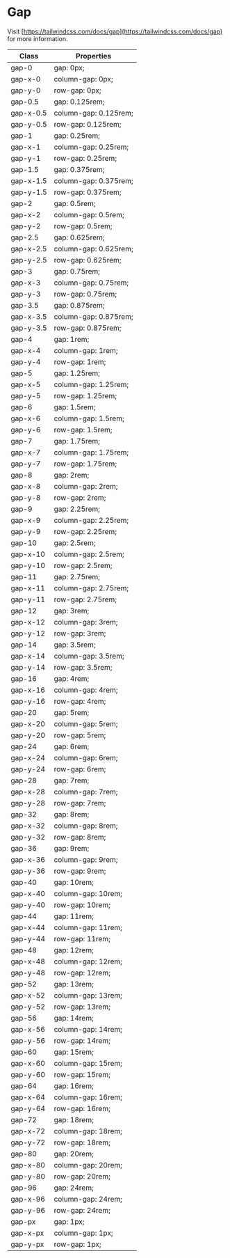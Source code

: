 # Gap

Visit [https://tailwindcss.com/docs/gap](https://tailwindcss.com/docs/gap) for more information.

<table class="w-full text-left border-collapse"><thead><tr><th class="z-20 sticky top-0 text-4 font-semibold text-gray-600 bg-white p-0"><div class="pb-2 pr-2 border-b border-gray-200">Class</div></th><th class="z-20 sticky top-0 text-4 font-semibold text-gray-600 bg-white p-0"><div class="pb-2 pl-2 border-b border-gray-200">Properties</div></th></tr></thead><tbody class="align-baseline"><tr><td class="py-2 pr-2 font-mono caption1 text-violet-600 whitespace-nowrap">gap-0</td><td class="py-2 pl-2 font-mono caption1 text-light-blue-600 whitespace-pre">gap: 0px;</td></tr><tr><td class="py-2 pr-2 font-mono caption1 text-violet-600 whitespace-nowrap border-t border-gray-200">gap-x-0</td><td class="py-2 pl-2 font-mono caption1 text-light-blue-600 whitespace-pre border-t border-gray-200">column-gap: 0px;</td></tr><tr><td class="py-2 pr-2 font-mono caption1 text-violet-600 whitespace-nowrap border-t border-gray-200">gap-y-0</td><td class="py-2 pl-2 font-mono caption1 text-light-blue-600 whitespace-pre border-t border-gray-200">row-gap: 0px;</td></tr><tr><td class="py-2 pr-2 font-mono caption1 text-violet-600 whitespace-nowrap border-t border-gray-200">gap-0.5</td><td class="py-2 pl-2 font-mono caption1 text-light-blue-600 whitespace-pre border-t border-gray-200">gap: 0.125rem;</td></tr><tr><td class="py-2 pr-2 font-mono caption1 text-violet-600 whitespace-nowrap border-t border-gray-200">gap-x-0.5</td><td class="py-2 pl-2 font-mono caption1 text-light-blue-600 whitespace-pre border-t border-gray-200">column-gap: 0.125rem;</td></tr><tr><td class="py-2 pr-2 font-mono caption1 text-violet-600 whitespace-nowrap border-t border-gray-200">gap-y-0.5</td><td class="py-2 pl-2 font-mono caption1 text-light-blue-600 whitespace-pre border-t border-gray-200">row-gap: 0.125rem;</td></tr><tr><td class="py-2 pr-2 font-mono caption1 text-violet-600 whitespace-nowrap border-t border-gray-200">gap-1</td><td class="py-2 pl-2 font-mono caption1 text-light-blue-600 whitespace-pre border-t border-gray-200">gap: 0.25rem;</td></tr><tr><td class="py-2 pr-2 font-mono caption1 text-violet-600 whitespace-nowrap border-t border-gray-200">gap-x-1</td><td class="py-2 pl-2 font-mono caption1 text-light-blue-600 whitespace-pre border-t border-gray-200">column-gap: 0.25rem;</td></tr><tr><td class="py-2 pr-2 font-mono caption1 text-violet-600 whitespace-nowrap border-t border-gray-200">gap-y-1</td><td class="py-2 pl-2 font-mono caption1 text-light-blue-600 whitespace-pre border-t border-gray-200">row-gap: 0.25rem;</td></tr><tr><td class="py-2 pr-2 font-mono caption1 text-violet-600 whitespace-nowrap border-t border-gray-200">gap-1.5</td><td class="py-2 pl-2 font-mono caption1 text-light-blue-600 whitespace-pre border-t border-gray-200">gap: 0.375rem;</td></tr><tr><td class="py-2 pr-2 font-mono caption1 text-violet-600 whitespace-nowrap border-t border-gray-200">gap-x-1.5</td><td class="py-2 pl-2 font-mono caption1 text-light-blue-600 whitespace-pre border-t border-gray-200">column-gap: 0.375rem;</td></tr><tr><td class="py-2 pr-2 font-mono caption1 text-violet-600 whitespace-nowrap border-t border-gray-200">gap-y-1.5</td><td class="py-2 pl-2 font-mono caption1 text-light-blue-600 whitespace-pre border-t border-gray-200">row-gap: 0.375rem;</td></tr><tr><td class="py-2 pr-2 font-mono caption1 text-violet-600 whitespace-nowrap border-t border-gray-200">gap-2</td><td class="py-2 pl-2 font-mono caption1 text-light-blue-600 whitespace-pre border-t border-gray-200">gap: 0.5rem;</td></tr><tr><td class="py-2 pr-2 font-mono caption1 text-violet-600 whitespace-nowrap border-t border-gray-200">gap-x-2</td><td class="py-2 pl-2 font-mono caption1 text-light-blue-600 whitespace-pre border-t border-gray-200">column-gap: 0.5rem;</td></tr><tr><td class="py-2 pr-2 font-mono caption1 text-violet-600 whitespace-nowrap border-t border-gray-200">gap-y-2</td><td class="py-2 pl-2 font-mono caption1 text-light-blue-600 whitespace-pre border-t border-gray-200">row-gap: 0.5rem;</td></tr><tr><td class="py-2 pr-2 font-mono caption1 text-violet-600 whitespace-nowrap border-t border-gray-200">gap-2.5</td><td class="py-2 pl-2 font-mono caption1 text-light-blue-600 whitespace-pre border-t border-gray-200">gap: 0.625rem;</td></tr><tr><td class="py-2 pr-2 font-mono caption1 text-violet-600 whitespace-nowrap border-t border-gray-200">gap-x-2.5</td><td class="py-2 pl-2 font-mono caption1 text-light-blue-600 whitespace-pre border-t border-gray-200">column-gap: 0.625rem;</td></tr><tr><td class="py-2 pr-2 font-mono caption1 text-violet-600 whitespace-nowrap border-t border-gray-200">gap-y-2.5</td><td class="py-2 pl-2 font-mono caption1 text-light-blue-600 whitespace-pre border-t border-gray-200">row-gap: 0.625rem;</td></tr><tr><td class="py-2 pr-2 font-mono caption1 text-violet-600 whitespace-nowrap border-t border-gray-200">gap-3</td><td class="py-2 pl-2 font-mono caption1 text-light-blue-600 whitespace-pre border-t border-gray-200">gap: 0.75rem;</td></tr><tr><td class="py-2 pr-2 font-mono caption1 text-violet-600 whitespace-nowrap border-t border-gray-200">gap-x-3</td><td class="py-2 pl-2 font-mono caption1 text-light-blue-600 whitespace-pre border-t border-gray-200">column-gap: 0.75rem;</td></tr><tr><td class="py-2 pr-2 font-mono caption1 text-violet-600 whitespace-nowrap border-t border-gray-200">gap-y-3</td><td class="py-2 pl-2 font-mono caption1 text-light-blue-600 whitespace-pre border-t border-gray-200">row-gap: 0.75rem;</td></tr><tr><td class="py-2 pr-2 font-mono caption1 text-violet-600 whitespace-nowrap border-t border-gray-200">gap-3.5</td><td class="py-2 pl-2 font-mono caption1 text-light-blue-600 whitespace-pre border-t border-gray-200">gap: 0.875rem;</td></tr><tr><td class="py-2 pr-2 font-mono caption1 text-violet-600 whitespace-nowrap border-t border-gray-200">gap-x-3.5</td><td class="py-2 pl-2 font-mono caption1 text-light-blue-600 whitespace-pre border-t border-gray-200">column-gap: 0.875rem;</td></tr><tr><td class="py-2 pr-2 font-mono caption1 text-violet-600 whitespace-nowrap border-t border-gray-200">gap-y-3.5</td><td class="py-2 pl-2 font-mono caption1 text-light-blue-600 whitespace-pre border-t border-gray-200">row-gap: 0.875rem;</td></tr><tr><td class="py-2 pr-2 font-mono caption1 text-violet-600 whitespace-nowrap border-t border-gray-200">gap-4</td><td class="py-2 pl-2 font-mono caption1 text-light-blue-600 whitespace-pre border-t border-gray-200">gap: 1rem;</td></tr><tr><td class="py-2 pr-2 font-mono caption1 text-violet-600 whitespace-nowrap border-t border-gray-200">gap-x-4</td><td class="py-2 pl-2 font-mono caption1 text-light-blue-600 whitespace-pre border-t border-gray-200">column-gap: 1rem;</td></tr><tr><td class="py-2 pr-2 font-mono caption1 text-violet-600 whitespace-nowrap border-t border-gray-200">gap-y-4</td><td class="py-2 pl-2 font-mono caption1 text-light-blue-600 whitespace-pre border-t border-gray-200">row-gap: 1rem;</td></tr><tr><td class="py-2 pr-2 font-mono caption1 text-violet-600 whitespace-nowrap border-t border-gray-200">gap-5</td><td class="py-2 pl-2 font-mono caption1 text-light-blue-600 whitespace-pre border-t border-gray-200">gap: 1.25rem;</td></tr><tr><td class="py-2 pr-2 font-mono caption1 text-violet-600 whitespace-nowrap border-t border-gray-200">gap-x-5</td><td class="py-2 pl-2 font-mono caption1 text-light-blue-600 whitespace-pre border-t border-gray-200">column-gap: 1.25rem;</td></tr><tr><td class="py-2 pr-2 font-mono caption1 text-violet-600 whitespace-nowrap border-t border-gray-200">gap-y-5</td><td class="py-2 pl-2 font-mono caption1 text-light-blue-600 whitespace-pre border-t border-gray-200">row-gap: 1.25rem;</td></tr><tr><td class="py-2 pr-2 font-mono caption1 text-violet-600 whitespace-nowrap border-t border-gray-200">gap-6</td><td class="py-2 pl-2 font-mono caption1 text-light-blue-600 whitespace-pre border-t border-gray-200">gap: 1.5rem;</td></tr><tr><td class="py-2 pr-2 font-mono caption1 text-violet-600 whitespace-nowrap border-t border-gray-200">gap-x-6</td><td class="py-2 pl-2 font-mono caption1 text-light-blue-600 whitespace-pre border-t border-gray-200">column-gap: 1.5rem;</td></tr><tr><td class="py-2 pr-2 font-mono caption1 text-violet-600 whitespace-nowrap border-t border-gray-200">gap-y-6</td><td class="py-2 pl-2 font-mono caption1 text-light-blue-600 whitespace-pre border-t border-gray-200">row-gap: 1.5rem;</td></tr><tr><td class="py-2 pr-2 font-mono caption1 text-violet-600 whitespace-nowrap border-t border-gray-200">gap-7</td><td class="py-2 pl-2 font-mono caption1 text-light-blue-600 whitespace-pre border-t border-gray-200">gap: 1.75rem;</td></tr><tr><td class="py-2 pr-2 font-mono caption1 text-violet-600 whitespace-nowrap border-t border-gray-200">gap-x-7</td><td class="py-2 pl-2 font-mono caption1 text-light-blue-600 whitespace-pre border-t border-gray-200">column-gap: 1.75rem;</td></tr><tr><td class="py-2 pr-2 font-mono caption1 text-violet-600 whitespace-nowrap border-t border-gray-200">gap-y-7</td><td class="py-2 pl-2 font-mono caption1 text-light-blue-600 whitespace-pre border-t border-gray-200">row-gap: 1.75rem;</td></tr><tr><td class="py-2 pr-2 font-mono caption1 text-violet-600 whitespace-nowrap border-t border-gray-200">gap-8</td><td class="py-2 pl-2 font-mono caption1 text-light-blue-600 whitespace-pre border-t border-gray-200">gap: 2rem;</td></tr><tr><td class="py-2 pr-2 font-mono caption1 text-violet-600 whitespace-nowrap border-t border-gray-200">gap-x-8</td><td class="py-2 pl-2 font-mono caption1 text-light-blue-600 whitespace-pre border-t border-gray-200">column-gap: 2rem;</td></tr><tr><td class="py-2 pr-2 font-mono caption1 text-violet-600 whitespace-nowrap border-t border-gray-200">gap-y-8</td><td class="py-2 pl-2 font-mono caption1 text-light-blue-600 whitespace-pre border-t border-gray-200">row-gap: 2rem;</td></tr><tr><td class="py-2 pr-2 font-mono caption1 text-violet-600 whitespace-nowrap border-t border-gray-200">gap-9</td><td class="py-2 pl-2 font-mono caption1 text-light-blue-600 whitespace-pre border-t border-gray-200">gap: 2.25rem;</td></tr><tr><td class="py-2 pr-2 font-mono caption1 text-violet-600 whitespace-nowrap border-t border-gray-200">gap-x-9</td><td class="py-2 pl-2 font-mono caption1 text-light-blue-600 whitespace-pre border-t border-gray-200">column-gap: 2.25rem;</td></tr><tr><td class="py-2 pr-2 font-mono caption1 text-violet-600 whitespace-nowrap border-t border-gray-200">gap-y-9</td><td class="py-2 pl-2 font-mono caption1 text-light-blue-600 whitespace-pre border-t border-gray-200">row-gap: 2.25rem;</td></tr><tr><td class="py-2 pr-2 font-mono caption1 text-violet-600 whitespace-nowrap border-t border-gray-200">gap-10</td><td class="py-2 pl-2 font-mono caption1 text-light-blue-600 whitespace-pre border-t border-gray-200">gap: 2.5rem;</td></tr><tr><td class="py-2 pr-2 font-mono caption1 text-violet-600 whitespace-nowrap border-t border-gray-200">gap-x-10</td><td class="py-2 pl-2 font-mono caption1 text-light-blue-600 whitespace-pre border-t border-gray-200">column-gap: 2.5rem;</td></tr><tr><td class="py-2 pr-2 font-mono caption1 text-violet-600 whitespace-nowrap border-t border-gray-200">gap-y-10</td><td class="py-2 pl-2 font-mono caption1 text-light-blue-600 whitespace-pre border-t border-gray-200">row-gap: 2.5rem;</td></tr><tr><td class="py-2 pr-2 font-mono caption1 text-violet-600 whitespace-nowrap border-t border-gray-200">gap-11</td><td class="py-2 pl-2 font-mono caption1 text-light-blue-600 whitespace-pre border-t border-gray-200">gap: 2.75rem;</td></tr><tr><td class="py-2 pr-2 font-mono caption1 text-violet-600 whitespace-nowrap border-t border-gray-200">gap-x-11</td><td class="py-2 pl-2 font-mono caption1 text-light-blue-600 whitespace-pre border-t border-gray-200">column-gap: 2.75rem;</td></tr><tr><td class="py-2 pr-2 font-mono caption1 text-violet-600 whitespace-nowrap border-t border-gray-200">gap-y-11</td><td class="py-2 pl-2 font-mono caption1 text-light-blue-600 whitespace-pre border-t border-gray-200">row-gap: 2.75rem;</td></tr><tr><td class="py-2 pr-2 font-mono caption1 text-violet-600 whitespace-nowrap border-t border-gray-200">gap-12</td><td class="py-2 pl-2 font-mono caption1 text-light-blue-600 whitespace-pre border-t border-gray-200">gap: 3rem;</td></tr><tr><td class="py-2 pr-2 font-mono caption1 text-violet-600 whitespace-nowrap border-t border-gray-200">gap-x-12</td><td class="py-2 pl-2 font-mono caption1 text-light-blue-600 whitespace-pre border-t border-gray-200">column-gap: 3rem;</td></tr><tr><td class="py-2 pr-2 font-mono caption1 text-violet-600 whitespace-nowrap border-t border-gray-200">gap-y-12</td><td class="py-2 pl-2 font-mono caption1 text-light-blue-600 whitespace-pre border-t border-gray-200">row-gap: 3rem;</td></tr><tr><td class="py-2 pr-2 font-mono caption1 text-violet-600 whitespace-nowrap border-t border-gray-200">gap-14</td><td class="py-2 pl-2 font-mono caption1 text-light-blue-600 whitespace-pre border-t border-gray-200">gap: 3.5rem;</td></tr><tr><td class="py-2 pr-2 font-mono caption1 text-violet-600 whitespace-nowrap border-t border-gray-200">gap-x-14</td><td class="py-2 pl-2 font-mono caption1 text-light-blue-600 whitespace-pre border-t border-gray-200">column-gap: 3.5rem;</td></tr><tr><td class="py-2 pr-2 font-mono caption1 text-violet-600 whitespace-nowrap border-t border-gray-200">gap-y-14</td><td class="py-2 pl-2 font-mono caption1 text-light-blue-600 whitespace-pre border-t border-gray-200">row-gap: 3.5rem;</td></tr><tr><td class="py-2 pr-2 font-mono caption1 text-violet-600 whitespace-nowrap border-t border-gray-200">gap-16</td><td class="py-2 pl-2 font-mono caption1 text-light-blue-600 whitespace-pre border-t border-gray-200">gap: 4rem;</td></tr><tr><td class="py-2 pr-2 font-mono caption1 text-violet-600 whitespace-nowrap border-t border-gray-200">gap-x-16</td><td class="py-2 pl-2 font-mono caption1 text-light-blue-600 whitespace-pre border-t border-gray-200">column-gap: 4rem;</td></tr><tr><td class="py-2 pr-2 font-mono caption1 text-violet-600 whitespace-nowrap border-t border-gray-200">gap-y-16</td><td class="py-2 pl-2 font-mono caption1 text-light-blue-600 whitespace-pre border-t border-gray-200">row-gap: 4rem;</td></tr><tr><td class="py-2 pr-2 font-mono caption1 text-violet-600 whitespace-nowrap border-t border-gray-200">gap-20</td><td class="py-2 pl-2 font-mono caption1 text-light-blue-600 whitespace-pre border-t border-gray-200">gap: 5rem;</td></tr><tr><td class="py-2 pr-2 font-mono caption1 text-violet-600 whitespace-nowrap border-t border-gray-200">gap-x-20</td><td class="py-2 pl-2 font-mono caption1 text-light-blue-600 whitespace-pre border-t border-gray-200">column-gap: 5rem;</td></tr><tr><td class="py-2 pr-2 font-mono caption1 text-violet-600 whitespace-nowrap border-t border-gray-200">gap-y-20</td><td class="py-2 pl-2 font-mono caption1 text-light-blue-600 whitespace-pre border-t border-gray-200">row-gap: 5rem;</td></tr><tr><td class="py-2 pr-2 font-mono caption1 text-violet-600 whitespace-nowrap border-t border-gray-200">gap-24</td><td class="py-2 pl-2 font-mono caption1 text-light-blue-600 whitespace-pre border-t border-gray-200">gap: 6rem;</td></tr><tr><td class="py-2 pr-2 font-mono caption1 text-violet-600 whitespace-nowrap border-t border-gray-200">gap-x-24</td><td class="py-2 pl-2 font-mono caption1 text-light-blue-600 whitespace-pre border-t border-gray-200">column-gap: 6rem;</td></tr><tr><td class="py-2 pr-2 font-mono caption1 text-violet-600 whitespace-nowrap border-t border-gray-200">gap-y-24</td><td class="py-2 pl-2 font-mono caption1 text-light-blue-600 whitespace-pre border-t border-gray-200">row-gap: 6rem;</td></tr><tr><td class="py-2 pr-2 font-mono caption1 text-violet-600 whitespace-nowrap border-t border-gray-200">gap-28</td><td class="py-2 pl-2 font-mono caption1 text-light-blue-600 whitespace-pre border-t border-gray-200">gap: 7rem;</td></tr><tr><td class="py-2 pr-2 font-mono caption1 text-violet-600 whitespace-nowrap border-t border-gray-200">gap-x-28</td><td class="py-2 pl-2 font-mono caption1 text-light-blue-600 whitespace-pre border-t border-gray-200">column-gap: 7rem;</td></tr><tr><td class="py-2 pr-2 font-mono caption1 text-violet-600 whitespace-nowrap border-t border-gray-200">gap-y-28</td><td class="py-2 pl-2 font-mono caption1 text-light-blue-600 whitespace-pre border-t border-gray-200">row-gap: 7rem;</td></tr><tr><td class="py-2 pr-2 font-mono caption1 text-violet-600 whitespace-nowrap border-t border-gray-200">gap-32</td><td class="py-2 pl-2 font-mono caption1 text-light-blue-600 whitespace-pre border-t border-gray-200">gap: 8rem;</td></tr><tr><td class="py-2 pr-2 font-mono caption1 text-violet-600 whitespace-nowrap border-t border-gray-200">gap-x-32</td><td class="py-2 pl-2 font-mono caption1 text-light-blue-600 whitespace-pre border-t border-gray-200">column-gap: 8rem;</td></tr><tr><td class="py-2 pr-2 font-mono caption1 text-violet-600 whitespace-nowrap border-t border-gray-200">gap-y-32</td><td class="py-2 pl-2 font-mono caption1 text-light-blue-600 whitespace-pre border-t border-gray-200">row-gap: 8rem;</td></tr><tr><td class="py-2 pr-2 font-mono caption1 text-violet-600 whitespace-nowrap border-t border-gray-200">gap-36</td><td class="py-2 pl-2 font-mono caption1 text-light-blue-600 whitespace-pre border-t border-gray-200">gap: 9rem;</td></tr><tr><td class="py-2 pr-2 font-mono caption1 text-violet-600 whitespace-nowrap border-t border-gray-200">gap-x-36</td><td class="py-2 pl-2 font-mono caption1 text-light-blue-600 whitespace-pre border-t border-gray-200">column-gap: 9rem;</td></tr><tr><td class="py-2 pr-2 font-mono caption1 text-violet-600 whitespace-nowrap border-t border-gray-200">gap-y-36</td><td class="py-2 pl-2 font-mono caption1 text-light-blue-600 whitespace-pre border-t border-gray-200">row-gap: 9rem;</td></tr><tr><td class="py-2 pr-2 font-mono caption1 text-violet-600 whitespace-nowrap border-t border-gray-200">gap-40</td><td class="py-2 pl-2 font-mono caption1 text-light-blue-600 whitespace-pre border-t border-gray-200">gap: 10rem;</td></tr><tr><td class="py-2 pr-2 font-mono caption1 text-violet-600 whitespace-nowrap border-t border-gray-200">gap-x-40</td><td class="py-2 pl-2 font-mono caption1 text-light-blue-600 whitespace-pre border-t border-gray-200">column-gap: 10rem;</td></tr><tr><td class="py-2 pr-2 font-mono caption1 text-violet-600 whitespace-nowrap border-t border-gray-200">gap-y-40</td><td class="py-2 pl-2 font-mono caption1 text-light-blue-600 whitespace-pre border-t border-gray-200">row-gap: 10rem;</td></tr><tr><td class="py-2 pr-2 font-mono caption1 text-violet-600 whitespace-nowrap border-t border-gray-200">gap-44</td><td class="py-2 pl-2 font-mono caption1 text-light-blue-600 whitespace-pre border-t border-gray-200">gap: 11rem;</td></tr><tr><td class="py-2 pr-2 font-mono caption1 text-violet-600 whitespace-nowrap border-t border-gray-200">gap-x-44</td><td class="py-2 pl-2 font-mono caption1 text-light-blue-600 whitespace-pre border-t border-gray-200">column-gap: 11rem;</td></tr><tr><td class="py-2 pr-2 font-mono caption1 text-violet-600 whitespace-nowrap border-t border-gray-200">gap-y-44</td><td class="py-2 pl-2 font-mono caption1 text-light-blue-600 whitespace-pre border-t border-gray-200">row-gap: 11rem;</td></tr><tr><td class="py-2 pr-2 font-mono caption1 text-violet-600 whitespace-nowrap border-t border-gray-200">gap-48</td><td class="py-2 pl-2 font-mono caption1 text-light-blue-600 whitespace-pre border-t border-gray-200">gap: 12rem;</td></tr><tr><td class="py-2 pr-2 font-mono caption1 text-violet-600 whitespace-nowrap border-t border-gray-200">gap-x-48</td><td class="py-2 pl-2 font-mono caption1 text-light-blue-600 whitespace-pre border-t border-gray-200">column-gap: 12rem;</td></tr><tr><td class="py-2 pr-2 font-mono caption1 text-violet-600 whitespace-nowrap border-t border-gray-200">gap-y-48</td><td class="py-2 pl-2 font-mono caption1 text-light-blue-600 whitespace-pre border-t border-gray-200">row-gap: 12rem;</td></tr><tr><td class="py-2 pr-2 font-mono caption1 text-violet-600 whitespace-nowrap border-t border-gray-200">gap-52</td><td class="py-2 pl-2 font-mono caption1 text-light-blue-600 whitespace-pre border-t border-gray-200">gap: 13rem;</td></tr><tr><td class="py-2 pr-2 font-mono caption1 text-violet-600 whitespace-nowrap border-t border-gray-200">gap-x-52</td><td class="py-2 pl-2 font-mono caption1 text-light-blue-600 whitespace-pre border-t border-gray-200">column-gap: 13rem;</td></tr><tr><td class="py-2 pr-2 font-mono caption1 text-violet-600 whitespace-nowrap border-t border-gray-200">gap-y-52</td><td class="py-2 pl-2 font-mono caption1 text-light-blue-600 whitespace-pre border-t border-gray-200">row-gap: 13rem;</td></tr><tr><td class="py-2 pr-2 font-mono caption1 text-violet-600 whitespace-nowrap border-t border-gray-200">gap-56</td><td class="py-2 pl-2 font-mono caption1 text-light-blue-600 whitespace-pre border-t border-gray-200">gap: 14rem;</td></tr><tr><td class="py-2 pr-2 font-mono caption1 text-violet-600 whitespace-nowrap border-t border-gray-200">gap-x-56</td><td class="py-2 pl-2 font-mono caption1 text-light-blue-600 whitespace-pre border-t border-gray-200">column-gap: 14rem;</td></tr><tr><td class="py-2 pr-2 font-mono caption1 text-violet-600 whitespace-nowrap border-t border-gray-200">gap-y-56</td><td class="py-2 pl-2 font-mono caption1 text-light-blue-600 whitespace-pre border-t border-gray-200">row-gap: 14rem;</td></tr><tr><td class="py-2 pr-2 font-mono caption1 text-violet-600 whitespace-nowrap border-t border-gray-200">gap-60</td><td class="py-2 pl-2 font-mono caption1 text-light-blue-600 whitespace-pre border-t border-gray-200">gap: 15rem;</td></tr><tr><td class="py-2 pr-2 font-mono caption1 text-violet-600 whitespace-nowrap border-t border-gray-200">gap-x-60</td><td class="py-2 pl-2 font-mono caption1 text-light-blue-600 whitespace-pre border-t border-gray-200">column-gap: 15rem;</td></tr><tr><td class="py-2 pr-2 font-mono caption1 text-violet-600 whitespace-nowrap border-t border-gray-200">gap-y-60</td><td class="py-2 pl-2 font-mono caption1 text-light-blue-600 whitespace-pre border-t border-gray-200">row-gap: 15rem;</td></tr><tr><td class="py-2 pr-2 font-mono caption1 text-violet-600 whitespace-nowrap border-t border-gray-200">gap-64</td><td class="py-2 pl-2 font-mono caption1 text-light-blue-600 whitespace-pre border-t border-gray-200">gap: 16rem;</td></tr><tr><td class="py-2 pr-2 font-mono caption1 text-violet-600 whitespace-nowrap border-t border-gray-200">gap-x-64</td><td class="py-2 pl-2 font-mono caption1 text-light-blue-600 whitespace-pre border-t border-gray-200">column-gap: 16rem;</td></tr><tr><td class="py-2 pr-2 font-mono caption1 text-violet-600 whitespace-nowrap border-t border-gray-200">gap-y-64</td><td class="py-2 pl-2 font-mono caption1 text-light-blue-600 whitespace-pre border-t border-gray-200">row-gap: 16rem;</td></tr><tr><td class="py-2 pr-2 font-mono caption1 text-violet-600 whitespace-nowrap border-t border-gray-200">gap-72</td><td class="py-2 pl-2 font-mono caption1 text-light-blue-600 whitespace-pre border-t border-gray-200">gap: 18rem;</td></tr><tr><td class="py-2 pr-2 font-mono caption1 text-violet-600 whitespace-nowrap border-t border-gray-200">gap-x-72</td><td class="py-2 pl-2 font-mono caption1 text-light-blue-600 whitespace-pre border-t border-gray-200">column-gap: 18rem;</td></tr><tr><td class="py-2 pr-2 font-mono caption1 text-violet-600 whitespace-nowrap border-t border-gray-200">gap-y-72</td><td class="py-2 pl-2 font-mono caption1 text-light-blue-600 whitespace-pre border-t border-gray-200">row-gap: 18rem;</td></tr><tr><td class="py-2 pr-2 font-mono caption1 text-violet-600 whitespace-nowrap border-t border-gray-200">gap-80</td><td class="py-2 pl-2 font-mono caption1 text-light-blue-600 whitespace-pre border-t border-gray-200">gap: 20rem;</td></tr><tr><td class="py-2 pr-2 font-mono caption1 text-violet-600 whitespace-nowrap border-t border-gray-200">gap-x-80</td><td class="py-2 pl-2 font-mono caption1 text-light-blue-600 whitespace-pre border-t border-gray-200">column-gap: 20rem;</td></tr><tr><td class="py-2 pr-2 font-mono caption1 text-violet-600 whitespace-nowrap border-t border-gray-200">gap-y-80</td><td class="py-2 pl-2 font-mono caption1 text-light-blue-600 whitespace-pre border-t border-gray-200">row-gap: 20rem;</td></tr><tr><td class="py-2 pr-2 font-mono caption1 text-violet-600 whitespace-nowrap border-t border-gray-200">gap-96</td><td class="py-2 pl-2 font-mono caption1 text-light-blue-600 whitespace-pre border-t border-gray-200">gap: 24rem;</td></tr><tr><td class="py-2 pr-2 font-mono caption1 text-violet-600 whitespace-nowrap border-t border-gray-200">gap-x-96</td><td class="py-2 pl-2 font-mono caption1 text-light-blue-600 whitespace-pre border-t border-gray-200">column-gap: 24rem;</td></tr><tr><td class="py-2 pr-2 font-mono caption1 text-violet-600 whitespace-nowrap border-t border-gray-200">gap-y-96</td><td class="py-2 pl-2 font-mono caption1 text-light-blue-600 whitespace-pre border-t border-gray-200">row-gap: 24rem;</td></tr><tr><td class="py-2 pr-2 font-mono caption1 text-violet-600 whitespace-nowrap border-t border-gray-200">gap-px</td><td class="py-2 pl-2 font-mono caption1 text-light-blue-600 whitespace-pre border-t border-gray-200">gap: 1px;</td></tr><tr><td class="py-2 pr-2 font-mono caption1 text-violet-600 whitespace-nowrap border-t border-gray-200">gap-x-px</td><td class="py-2 pl-2 font-mono caption1 text-light-blue-600 whitespace-pre border-t border-gray-200">column-gap: 1px;</td></tr><tr><td class="py-2 pr-2 font-mono caption1 text-violet-600 whitespace-nowrap border-t border-gray-200">gap-y-px</td><td class="py-2 pl-2 font-mono caption1 text-light-blue-600 whitespace-pre border-t border-gray-200">row-gap: 1px;</td></tr></tbody></table>
